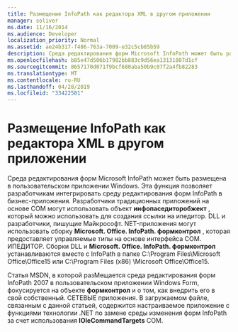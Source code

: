 ```yaml
---
title: Размещение InfoPath как редактора XML в другом приложении
manager: soliver
ms.date: 11/16/2014
ms.audience: Developer
localization_priority: Normal
ms.assetid: ae24b317-f486-763a-7009-e32c5cb85b59
description: Среда редактирования форм Microsoft InfoPath может быть размещена в пользовательском приложении Windows, что позволяет разработчикам интегрировать среду редактирования форм InfoPath в бизнес-приложения.
ms.openlocfilehash: b85e47d506b17982bb883c9d56ea13131807d1cf
ms.sourcegitcommit: 8657170d071f9bcf680aba50b9c07f2a4fb82283
ms.translationtype: MT
ms.contentlocale: ru-RU
ms.lasthandoff: 04/28/2019
ms.locfileid: "33422581"
---
```

# <a name="hosting-infopath-as-an-xml-editor-in-another-application"></a>Размещение InfoPath как редактора XML в другом приложении

Среда редактирования форм Microsoft InfoPath может быть размещена в пользовательском приложении Windows. Эта функция позволяет разработчикам интегрировать среду редактирования форм InfoPath в бизнес-приложения. Разработчики традиционных приложений на основе COM могут использовать объект **инфопаседиторобжект** , который можно использовать для создания ссылки на ипедитор. DLL и разработчики, пишущие Майкрософт. NET-приложения могут использовать сборку **Microsoft. Office. InfoPath. формконтрол** , которая предоставляет управляемые типы на основе интерфейса COM. ИПЕДИТОР. Сборки DLL и **Microsoft. Office. InfoPath. формконтрол** устанавливаются вместе с InfoPath в папке C:\Program Files\Microsoft Office\Office15 или C:\Program Files (x86) \Microsoft Office\Office15. 
  
Статья MSDN, в которой разМещается среда редактирования форм InfoPath 2007 в пользовательском приложении Windows Form, фокусируется на объекте **формконтрол** и о том, как внедрить его в свой собственный. СЕТЕВЫЕ приложения. В загружаемом файле, связанным с данной статьей, содержится настраиваемое приложение с функциями технологии .NET по замене среды изменения форм InfoPath за счет использования **IOleCommandTargets** COM.
  

